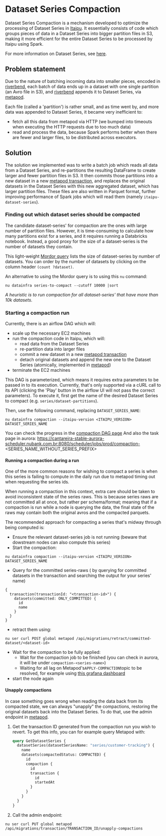# Dataset Series Compaction

Dataset Series Compaction is a mechanism developed to optimize the processing of Dataset Series in [Itaipu][3].
It essentially consists of code which groups pieces of data in a Dataset Series into bigger partition files in S3, making it more efficient for the entire Dataset Series to be processed by Itaipu using Spark.

For more information on Dataset Series, see [here][1].

## Problem statement

Due to the nature of batching incoming data into smaller pieces, encoded in [riverbend][2], each batch of data ends up in a dataset with one single partition (an Avro file in S3), and [riverbend][2] appends it to Dataset Series, via [metapod][4].

Each file (called a 'partition') is rather small, and as time went by, and more data was appended to Dataset Series, it became very inefficient to:

 - fetch all this data from metapod via HTTP (we bumped into timeouts when executing the HTTP requests due to too much data)
 - read and process the data, because Spark performs better when there are fewer and larger files, to be distributed across executors.

## Solution

The solution we implemented was to write a batch job which reads all data from a Dataset Series, and re-partitions the resulting DataFrame to create larger and fewer partition files in S3. It then commits those partitions into a new dataset in a new [metapod transaction][5], and replaces the original datasets in the Dataset Series with this new aggregated dataset, which has larger partition files. These files are also written in Parquet format, further improving performance of Spark jobs which will read them (namely `itaipu-dataset-series`).

### Finding out which dataset series should be compacted

The candidate dataset-series' for compaction are the ones with large number of partition files. However, it is time-consuming to calculate how many partitions exist for a series, and it requires running a Databricks notebook. Instead, a good proxy for the size of a dataset-series is the number of datasets they contain.

This light-weight [Mordor query](https://backoffice.nubank.com.br/eye-of-mauron/#/s0/mordor/5ccab752-2e3d-40c9-8a76-543ed5ed5ee2) lists the size of dataset-series by number of datasets. You can order by the number of datasets by clicking on the column header `(count ?dataset)`.

An alternative to using the Mordor query is to using this `nu` command:
```
nu datainfra series-to-compact --cutoff 10000 |sort
```

*A heuristic is to run compaction for all dataset-series' that have more than 10k datasets.*



### Starting a compaction run

Currently, there is an airflow DAG which will:
- scale up the necessary EC2 machines
- run the compaction code in Itaipu, which will:
  - read data from the Dataset Series
  - re-partition data into larger files
  - commit a new dataset in a new [metapod transaction][5]
  - detach original datasets and append the new one to the Dataset Series (atomically, implemented in [metapod][4])
- terminate the EC2 machines

This DAG is parameterized, which means it requires extra parameters to be passed in to its execution. Currently, that's only supported via a cURL call to its API (clicking the 'Play' button in the airflow UI will not pass the correct parameters). To execute it, first get the name of the desired Dataset Series to compact (e.g. `series/dataset-partitions`).

Then, use the following command, replacing `DATASET_SERIES_NAME`:

```
nu datainfra compaction --itaipu-version <ITAIPU_VERSION> DATASET_SERIES_NAME
```

You can check the progress in the [compaction DAG page](https://airflow.nubank.com.br/admin/airflow/graph?dag_id=dataset-series-compaction)
And also the task page in aurora: https://cantareira-stable-aurora-scheduler.nubank.com.br:8080/scheduler/jobs/prod/compaction-<SERIES_NAME_WITHOUT_SERIES_PREFIX>

#### Running a compaction during a run

One of the more common reasons for wishing to compact a series is when this series is failing to compute in the daily run due to metapod timing out when requesting the series ids.

When running a compaction in this context, extra care should be taken to avoid inconsistent state of the series raws. This is because series raws are not committed all at once, but rather per schema/format; meaning that if a compaction is run while a node is querying the data, the final state of the raws may contain both the original avros and the compacted parquets.

The recommended approach for compacting a series that's midway through being computed is:

- Ensure the relevant dataset-series job is not running (beware that dowstream nodes can also compute this series)
- Start the compaction:

```
nu datainfra compaction --itaipu-version <ITAIPU_VERSION> DATASET_SERIES_NAME
```

- Query for the committed series-raws ( by querying for committed datasets in the transaction and searching the output for your series' name)

```
{
  transaction(transactionId: "<transaction-id>") {
    datasets(committed: ONLY_COMMITTED) {
      id
      name
    }
  }
}
```

* retract them using:

```
nu ser curl POST global metapod /api/migrations/retract/committed-dataset/<dataset-id>
```

* Wait for the compaction to be fully applied:
  * Wait for the compaction job to be finished (you can check in aurora, it will be under `compaction-<series-name>`)
  * Waiting for all lag on Metapod's`APPLY-COMPACTION`topic to be resolved, for example using [this grafana dashboard](https://prod-grafana.nubank.com.br/d/000000222/kafka-lags-topic-view?orgId=1&refresh=1m&var-PROMETHEUS=prod-thanos&var-GROUP_ID=METAPOD-COMPACTION&var-TOPIC=APPLY-COMPACTION&var-PROTOTYPE=All&var-STACK_ID=v)
* start the node again

#### Unapply compactions

In case something goes wrong when reading the data back from its compacted state, we can always "unapply" the compactions, restoring the original datasets back into the Dataset Series. To do that, use the admin endpoint in [metapod][4].

1. Get the transaction ID generated from the compaction run you wish to revert. To get this info, you can for example query Metapod with:

   ```graphQL
   query GetDatasetSeries {
     datasetSeries(datasetSeriesName: "series/customer-tracking") {
       name
       datasets(compactedStatus: COMPACTED) {
         id
         compaction {
           id
           transaction {
             id
             startedAt
           }
         }
       }
     }
   }
   ```


2. Call the admin endpoint:

```
nu ser curl PUT global metapod /api/migrations/transaction/TRANSACTION_ID/unapply-compactions
```

[1]: ./dataset-series.md
[2]: https://github.com/nubank/riverbend
[3]: https://github.com/nubank/itaipu
[4]: https://github.com/nubank/metapod
[5]: ../glossary.md#transaction
